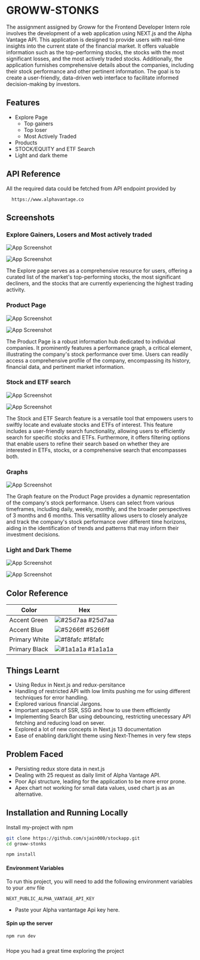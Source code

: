 
# GROWW-STONKS

The assignment assigned by Groww for the Frontend Developer Intern role involves the development of a web application using NEXT.js and the Alpha Vantage API. This application is designed to provide users with real-time insights into the current state of the financial market. It offers valuable information such as the top-performing stocks, the stocks with the most significant losses, and the most actively traded stocks. Additionally, the application furnishes comprehensive details about the companies, including their stock performance and other pertinent information. The goal is to create a user-friendly, data-driven web interface to facilitate informed decision-making by investors.


## Features

- Explore Page
    -  Top gainers
    - Top loser
    - Most Actively Traded
- Products
- STOCK/EQUITY and ETF Search
- Light and dark theme


## API Reference

All the required data could be fetched from API endpoint provided by 

```http
  https://www.alphavantage.co
```



## Screenshots

### Explore Gainers, Losers and Most actively traded

![App Screenshot](https://res.cloudinary.com/dlavfwfuo/image/upload/v1699163466/Screenshot_2023-10-30_at_6.11.35_PM_mhiqkv.png)

![App Screenshot](https://res.cloudinary.com/dlavfwfuo/image/upload/v1699163352/Screenshot_2023-10-30_at_6.11.05_PM_awohaa.png)


The Explore page serves as a comprehensive resource for users, offering a curated list of the market's
top-performing stocks, the most significant decliners, and the stocks that are currently experiencing the
highest trading activity.

### Product Page

![App Screenshot](https://res.cloudinary.com/dlavfwfuo/image/upload/v1699163644/Screenshot_2023-10-30_at_6.16.22_PM_q7fbjw.png)

![App Screenshot](https://res.cloudinary.com/dlavfwfuo/image/upload/v1699163352/Screenshot_2023-10-30_at_6.16.53_PM_jv0ut0.png)


The Product Page is a robust information hub dedicated to individual companies. It prominently features a
performance graph, a critical element, illustrating the company's stock performance over time. Users can
readily access a comprehensive profile of the company, encompassing its history, financial data, and
pertinent market information.

### Stock and ETF search

![App Screenshot](https://res.cloudinary.com/dlavfwfuo/image/upload/v1699163351/Screenshot_2023-10-30_at_6.13.15_PM_r8mpzn.png)

![App Screenshot](https://res.cloudinary.com/dlavfwfuo/image/upload/v1699163352/Screenshot_2023-10-30_at_8.09.52_PM_r8ycwg.png)


The Stock and ETF Search feature is a versatile tool that empowers users to swiftly locate and evaluate stocks
and ETFs of interest. This feature includes a user-friendly search functionality, allowing users to efficiently
search for specific stocks and ETFs. Furthermore, it offers filtering options that enable users to refine their
search based on whether they are interested in ETFs, stocks, or a comprehensive search that encompasses
both.

### Graphs

![App Screenshot](https://res.cloudinary.com/dlavfwfuo/image/upload/v1699163424/Screenshot_2023-11-05_at_11.20.11_AM_bhnly4.png)



The Graph feature on the Product Page provides a dynamic representation of the company's stock
performance. Users can select from various timeframes, including daily, weekly, monthly, and the broader
perspectives of 3 months and 6 months. This versatility allows users to closely analyze and track the
company's stock performance over different time horizons, aiding in the identification of trends and patterns
that may inform their investment decisions.

### Light and Dark Theme

![App Screenshot](https://res.cloudinary.com/dlavfwfuo/image/upload/v1699163352/Screenshot_2023-10-30_at_3.37.50_PM_hv1zi1.png)

![App Screenshot](https://res.cloudinary.com/dlavfwfuo/image/upload/v1699163352/Screenshot_2023-10-30_at_6.11.05_PM_awohaa.png)

## Color Reference

| Color             | Hex                                                                |
| ----------------- | ------------------------------------------------------------------ |
| Accent Green | ![#25d7aa](https://via.placeholder.com/10/25d7aa?text=+) #25d7aa |
| Accent Blue | ![#5266ff](https://via.placeholder.com/10/5266ff?text=+) #5266ff |
| Primary White | ![#f8fafc](https://via.placeholder.com/10/f8fafc?text=+) #f8fafc |
| Primary Black | ![#1a1a1a](https://via.placeholder.com/10/1a1a1a?text=+) #1a1a1a |


## Things Learnt


- Using Redux in Next.js and redux-persitance
- Handling of restricted API with low limits pushing me for using different techniques for error handling.
- Explored various financial Jargons.
- Important aspects of SSR, SSG and how to use them efficiently
- Implementing Search Bar using debouncing, restricting unecessary API fetching and reducing load on sever.
- Explored a lot of new concepts in Next.js 13 documentation
- Ease of enabling dark/light theme using Next-Themes in very few steps
## Problem Faced

- Persisting redux store data in next.js
- Dealing with 25 request as daily limit of Alpha Vantage API.
- Poor Api structure, leading for the application to be more error prone.
- Apex chart not working for small data values, used chart js as an alternative.
## Installation and Running Locally

Install my-project with npm

```bash
git clone https://github.com/sjain000/stockapp.git
cd groww-stonks
```

```bash
npm install
```


#### Environment Variables

To run this project, you will need to add the following environment variables to your .env file

`NEXT_PUBLIC_ALPHA_VANTAGE_API_KEY`

- Paste your Alpha vantantage Api key here.

#### Spin up the server

```bash
npm run dev
```

###

Hope you had a great time exploring the project

###




    


